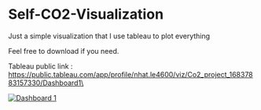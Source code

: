 # Self-CO2-Visualization
Just a simple visualization that I use tableau to plot everything 

Feel free to download if you need.

Tableau public link : https://public.tableau.com/app/profile/nhat.le4600/viz/Co2_project_16837883157330/Dashboard1\

<div class='tableauPlaceholder' id='viz1683890572986' style='position: relative'><noscript><a href='#'><img alt='Dashboard 1 ' src='https:&#47;&#47;public.tableau.com&#47;static&#47;images&#47;Co&#47;Co2_project_16837883157330&#47;Dashboard1&#47;1_rss.png' style='border: none' /></a></noscript><object class='tableauViz'  style='display:none;'><param name='host_url' value='https%3A%2F%2Fpublic.tableau.com%2F' /> <param name='embed_code_version' value='3' /> <param name='site_root' value='' /><param name='name' value='Co2_project_16837883157330&#47;Dashboard1' /><param name='tabs' value='no' /><param name='toolbar' value='yes' /><param name='static_image' value='https:&#47;&#47;public.tableau.com&#47;static&#47;images&#47;Co&#47;Co2_project_16837883157330&#47;Dashboard1&#47;1.png' /> <param name='animate_transition' value='yes' /><param name='display_static_image' value='yes' /><param name='display_spinner' value='yes' /><param name='display_overlay' value='yes' /><param name='display_count' value='yes' /><param name='language' value='en-US' /></object></div>                <script type='text/javascript'>                    var divElement = document.getElementById('viz1683890572986');                    var vizElement = divElement.getElementsByTagName('object')[0];                    if ( divElement.offsetWidth > 800 ) { vizElement.style.width='1280px';vizElement.style.height='1127px';} else if ( divElement.offsetWidth > 500 ) { vizElement.style.width='1280px';vizElement.style.height='1127px';} else { vizElement.style.width='100%';vizElement.style.height='2977px';}                     var scriptElement = document.createElement('script');                    scriptElement.src = 'https://public.tableau.com/javascripts/api/viz_v1.js';                    vizElement.parentNode.insertBefore(scriptElement, vizElement);                </script>

